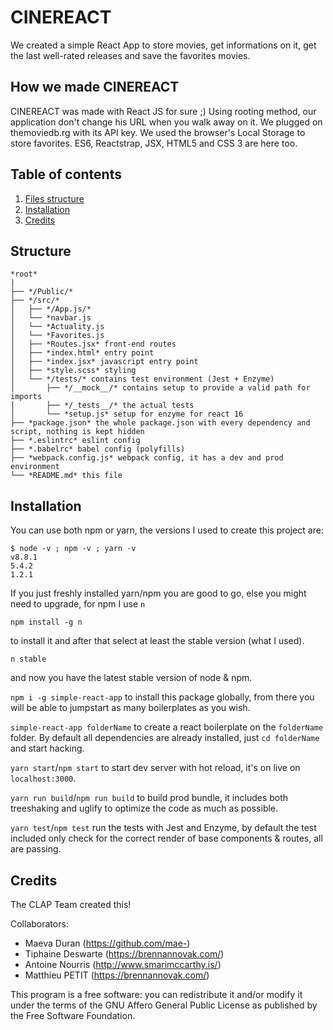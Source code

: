 # CINEREACT

We created a simple React App to store movies, get informations on it, get the last well-rated releases and save the favorites movies.

## How we made CINEREACT

CINEREACT was made with React JS for sure ;) Using rooting method, our application don't change his URL when you walk away on it. 
We plugged on themoviedb.rg with its API key. We used the browser's Local Storage to store favorites.
ES6, Reactstrap, JSX, HTML5 and CSS 3 are here too.

## Table of contents

1.  [Files structure](https://github.com/WildCodeSchool/nantes-0918-javascript-clap#Structure)
2.  [Installation](https://github.com/WildCodeSchool/nantes-0918-javascript-clap#Installation)
3.  [Credits](https://github.com/WildCodeSchool/nantes-0918-javascript-clap#Credits)


## Structure

```
*root*
|
├── */Public/*
├── */src/*
│   ├── */App.js/* 
│   └── *navbar.js
│   └── *Actuality.js
│   └── *Favorites.js
│   ├── *Routes.jsx* front-end routes
│   ├── *index.html* entry point
│   ├── *index.jsx* javascript entry point
│   ├── *style.scss* styling
│   └── */tests/* contains test environment (Jest + Enzyme)
│       ├── */__mock__/* contains setup to provide a valid path for imports
│       ├── */_tests__/* the actual tests
│       └── *setup.js* setup for enzyme for react 16
├── *package.json* the whole package.json with every dependency and script, nothing is kept hidden
├── *.eslintrc* eslint config
├── *.babelrc* babel config (polyfills)
├── *webpack.config.js* webpack config, it has a dev and prod environment
└── *README.md* this file
```


## Installation

You can use both npm or yarn, the versions I used to create this project are:

```
$ node -v ; npm -v ; yarn -v
v8.8.1
5.4.2
1.2.1

```

If you just freshly installed yarn/npm you are good to go, else you might need to upgrade, for npm I use  `n`

```
npm install -g n

```

to install it and after that select at least the stable version (what I used).

```
n stable

```

and now you have the latest stable version of node & npm.
  
`npm i -g simple-react-app`  to install this package globally, from there you will be able to jumpstart as many boilerplates as you wish.

`simple-react-app folderName`  to create a react boilerplate on the  `folderName`  folder. By default all dependencies are already installed, just  `cd folderName`  and start hacking.

`yarn start`/`npm start`  to start dev server with hot reload, it's on live on  `localhost:3000`.

`yarn run build`/`npm run build`  to build prod bundle, it includes both treeshaking and uglify to optimize the code as much as possible.

`yarn test`/`npm test`  run the tests with Jest and Enzyme, by default the test included only check for the correct render of base components & routes, all are passing.


## Credits

The CLAP Team created this! 

Collaborators:

-   Maeva Duran (https://github.com/mae-)
-   Tiphaine Deswarte (https://brennannovak.com/)
-   Antoine Nourris (http://www.smarimccarthy.is/)
-   Matthieu PETIT (https://brennannovak.com/)


This program is a free software: you can redistribute it and/or modify it under the terms of the GNU Affero General Public License as published by the Free Software Foundation. 